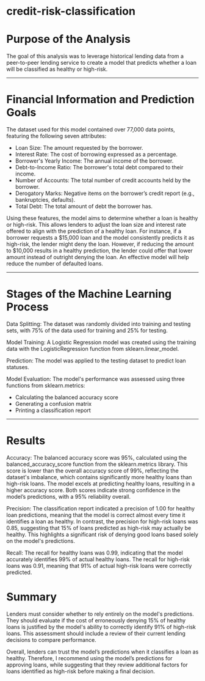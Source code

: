 # credit-risk-classification

# Purpose of the Analysis
The goal of this analysis was to leverage historical lending data from a peer-to-peer lending service to create a model that predicts whether a loan will be classified as healthy or high-risk.

************************
# Financial Information and Prediction Goals
The dataset used for this model contained over 77,000 data points, featuring the following seven attributes:

- Loan Size: The amount requested by the borrower.
- Interest Rate: The cost of borrowing expressed as a percentage.
- Borrower's Yearly Income: The annual income of the borrower.
- Debt-to-Income Ratio: The borrower's total debt compared to their income.
- Number of Accounts: The total number of credit accounts held by the borrower.
- Derogatory Marks: Negative items on the borrower’s credit report (e.g., bankruptcies, defaults).
- Total Debt: The total amount of debt the borrower has.

Using these features, the model aims to determine whether a loan is healthy or high-risk. This allows lenders to adjust the loan size and interest rate offered to align with the prediction of a healthy loan. For instance, if a borrower requests a $15,000 loan and the model consistently predicts it as high-risk, the lender might deny the loan. However, if reducing the amount to $10,000 results in a healthy prediction, the lender could offer that lower amount instead of outright denying the loan. An effective model will help reduce the number of defaulted loans.

********************
# Stages of the Machine Learning Process
Data Splitting: The dataset was randomly divided into training and testing sets, with 75% of the data used for training and 25% for testing.

Model Training: A Logistic Regression model was created using the training data with the LogisticRegression function from sklearn.linear_model.

Prediction: The model was applied to the testing dataset to predict loan statuses.

Model Evaluation: The model's performance was assessed using three functions from sklearn.metrics:

- Calculating the balanced accuracy score
- Generating a confusion matrix
- Printing a classification report

*********************************
# Results

Accuracy: The balanced accuracy score was 95%, calculated using the balanced_accuracy_score function from the sklearn.metrics library. This score is lower than the overall accuracy score of 99%, reflecting the dataset's imbalance, which contains significantly more healthy loans than high-risk loans. The model excels at predicting healthy loans, resulting in a higher accuracy score. Both scores indicate strong confidence in the model’s predictions, with a 95% reliability overall.

Precision: The classification report indicated a precision of 1.00 for healthy loan predictions, meaning that the model is correct almost every time it identifies a loan as healthy. In contrast, the precision for high-risk loans was 0.85, suggesting that 15% of loans predicted as high-risk may actually be healthy. This highlights a significant risk of denying good loans based solely on the model's predictions.

Recall: The recall for healthy loans was 0.99, indicating that the model accurately identifies 99% of actual healthy loans. The recall for high-risk loans was 0.91, meaning that 91% of actual high-risk loans were correctly predicted.

# Summary

Lenders must consider whether to rely entirely on the model's predictions. They should evaluate if the cost of erroneously denying 15% of healthy loans is justified by the model's ability to correctly identify 91% of high-risk loans. This assessment should include a review of their current lending decisions to compare performance.

Overall, lenders can trust the model’s predictions when it classifies a loan as healthy. Therefore, I recommend using the model’s predictions for approving loans, while suggesting that they review additional factors for loans identified as high-risk before making a final decision.



